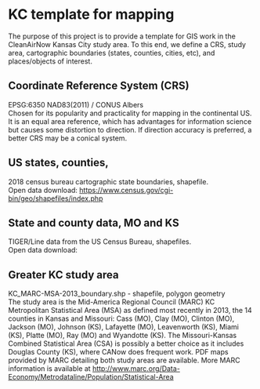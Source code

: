 # KC template for mapping
The purpose of this project is to provide a template for GIS work in the CleanAirNow Kansas City study area. To this end, we define a CRS, study area, cartographic boundaries (states, counties, cities, etc), and places/objects of interest.

## Coordinate Reference System (CRS)
EPSG:6350 NAD83(2011) / CONUS Albers <br />
Chosen for its popularity and practicality for mapping in the continental US. It is an equal area reference, which has advantages for information science but causes some distortion to direction. If direction accuracy is preferred, a better CRS may be a conical system.

## US states, counties, 
2018 census bureau cartographic state boundaries, shapefile. <br />
Open data download: https://www.census.gov/cgi-bin/geo/shapefiles/index.php

## State and county data, MO and KS
TIGER/Line data from the US Census Bureau, shapefiles. <br />
Open data download:
  
## Greater KC study area
KC_MARC-MSA-2013_boundary.shp - shapefile, polygon geometry <br />
The study area is the Mid-America Regional Council (MARC) KC Metropolitan Statistical Area (MSA) as defined most recently in 2013, the 14 counties in Kansas and Missouri: Cass (MO), Clay (MO), Clinton (MO), Jackson (MO), Johnson (KS), Lafayette (MO), Leavenworth (KS), Miami (KS), Platte (MO), Ray (MO) and Wyandotte (KS). The Missouri-Kansas Combined Statistical Area (CSA) is possibly a better choice as it includes Douglas County (KS), where CANow does frequent work. PDF maps provided by MARC detailing both study areas are available. More MARC information is available at http://www.marc.org/Data-Economy/Metrodataline/Population/Statistical-Area

